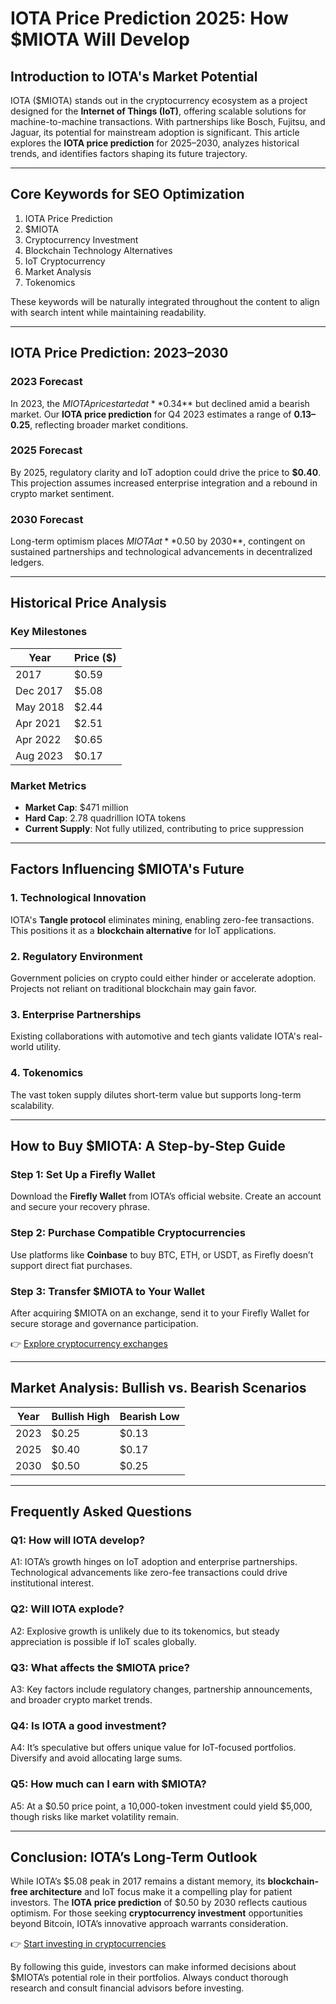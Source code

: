 # IOTA Price Prediction 2025: How $MIOTA Will Develop  

## Introduction to IOTA's Market Potential  
IOTA ($MIOTA) stands out in the cryptocurrency ecosystem as a project designed for the **Internet of Things (IoT)**, offering scalable solutions for machine-to-machine transactions. With partnerships like Bosch, Fujitsu, and Jaguar, its potential for mainstream adoption is significant. This article explores the **IOTA price prediction** for 2025–2030, analyzes historical trends, and identifies factors shaping its future trajectory.  

---

## Core Keywords for SEO Optimization  
1. IOTA Price Prediction  
2. $MIOTA  
3. Cryptocurrency Investment  
4. Blockchain Technology Alternatives  
5. IoT Cryptocurrency  
6. Market Analysis  
7. Tokenomics  

These keywords will be naturally integrated throughout the content to align with search intent while maintaining readability.  

---

## IOTA Price Prediction: 2023–2030  

### 2023 Forecast  
In 2023, the $MIOTA price started at **$0.34** but declined amid a bearish market. Our **IOTA price prediction** for Q4 2023 estimates a range of **$0.13–$0.25**, reflecting broader market conditions.  

### 2025 Forecast  
By 2025, regulatory clarity and IoT adoption could drive the price to **$0.40**. This projection assumes increased enterprise integration and a rebound in crypto market sentiment.  

### 2030 Forecast  
Long-term optimism places $MIOTA at **$0.50 by 2030**, contingent on sustained partnerships and technological advancements in decentralized ledgers.  

---

## Historical Price Analysis  

### Key Milestones  
| Year       | Price ($) |  
|------------|-----------|  
| 2017       | $0.59     |  
| Dec 2017   | $5.08     |  
| May 2018   | $2.44     |  
| Apr 2021   | $2.51     |  
| Apr 2022   | $0.65     |  
| Aug 2023   | $0.17     |  

### Market Metrics  
- **Market Cap**: $471 million  
- **Hard Cap**: 2.78 quadrillion IOTA tokens  
- **Current Supply**: Not fully utilized, contributing to price suppression  

---

## Factors Influencing $MIOTA's Future  

### 1. Technological Innovation  
IOTA's **Tangle protocol** eliminates mining, enabling zero-fee transactions. This positions it as a **blockchain alternative** for IoT applications.  

### 2. Regulatory Environment  
Government policies on crypto could either hinder or accelerate adoption. Projects not reliant on traditional blockchain may gain favor.  

### 3. Enterprise Partnerships  
Existing collaborations with automotive and tech giants validate IOTA's real-world utility.  

### 4. Tokenomics  
The vast token supply dilutes short-term value but supports long-term scalability.  

---

## How to Buy $MIOTA: A Step-by-Step Guide  

### Step 1: Set Up a Firefly Wallet  
Download the **Firefly Wallet** from IOTA’s official website. Create an account and secure your recovery phrase.  

### Step 2: Purchase Compatible Cryptocurrencies  
Use platforms like **Coinbase** to buy BTC, ETH, or USDT, as Firefly doesn’t support direct fiat purchases.  

### Step 3: Transfer $MIOTA to Your Wallet  
After acquiring $MIOTA on an exchange, send it to your Firefly Wallet for secure storage and governance participation.  

👉 [Explore cryptocurrency exchanges](https://bit.ly/okx-bonus)  

---

## Market Analysis: Bullish vs. Bearish Scenarios  

| Year   | Bullish High | Bearish Low |  
|--------|--------------|-------------|  
| 2023   | $0.25        | $0.13       |  
| 2025   | $0.40        | $0.17       |  
| 2030   | $0.50        | $0.25       |  

---

## Frequently Asked Questions  

### Q1: How will IOTA develop?  
A1: IOTA’s growth hinges on IoT adoption and enterprise partnerships. Technological advancements like zero-fee transactions could drive institutional interest.  

### Q2: Will IOTA explode?  
A2: Explosive growth is unlikely due to its tokenomics, but steady appreciation is possible if IoT scales globally.  

### Q3: What affects the $MIOTA price?  
A3: Key factors include regulatory changes, partnership announcements, and broader crypto market trends.  

### Q4: Is IOTA a good investment?  
A4: It’s speculative but offers unique value for IoT-focused portfolios. Diversify and avoid allocating large sums.  

### Q5: How much can I earn with $MIOTA?  
A5: At a $0.50 price point, a 10,000-token investment could yield $5,000, though risks like market volatility remain.  

---

## Conclusion: IOTA’s Long-Term Outlook  

While IOTA’s $5.08 peak in 2017 remains a distant memory, its **blockchain-free architecture** and IoT focus make it a compelling play for patient investors. The **IOTA price prediction** of $0.50 by 2030 reflects cautious optimism. For those seeking **cryptocurrency investment** opportunities beyond Bitcoin, IOTA’s innovative approach warrants consideration.  

👉 [Start investing in cryptocurrencies](https://bit.ly/okx-bonus)  

By following this guide, investors can make informed decisions about $MIOTA’s potential role in their portfolios. Always conduct thorough research and consult financial advisors before investing.